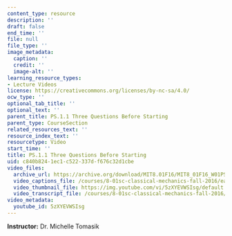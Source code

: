 ```yaml
---
content_type: resource
description: ''
draft: false
end_time: ''
file: null
file_type: ''
image_metadata:
  caption: ''
  credit: ''
  image-alt: ''
learning_resource_types:
- Lecture Videos
license: https://creativecommons.org/licenses/by-nc-sa/4.0/
ocw_type: ''
optional_tab_title: ''
optional_text: ''
parent_title: PS.1.1 Three Questions Before Starting
parent_type: CourseSection
related_resources_text: ''
resource_index_text: ''
resourcetype: Video
start_time: ''
title: PS.1.1 Three Questions Before Starting
uid: c840b824-1ec1-c522-337d-f676c32d1cbe
video_files:
  archive_url: https://archive.org/download/MIT8.01F16/MIT8_01F16_W01PS01_360p.mp4
  video_captions_file: /courses/8-01sc-classical-mechanics-fall-2016/eaef8abbd1c3542a9932a420eed1f267_5zXYEVWSIsg.vtt
  video_thumbnail_file: https://img.youtube.com/vi/5zXYEVWSIsg/default.jpg
  video_transcript_file: /courses/8-01sc-classical-mechanics-fall-2016/4bfe62763f5a1fb457f460c3baa19798_5zXYEVWSIsg.pdf
video_metadata:
  youtube_id: 5zXYEVWSIsg
---
```

**Instructor:** Dr. Michelle Tomasik